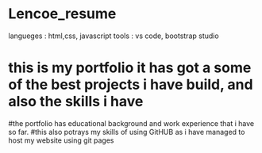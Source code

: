 # Lencoe_resume
langueges : html,css, javascript
tools : vs code, bootstrap studio

# this is my portfolio it has got a some of the best projects i have build, and also the skills i have
#the portfolio has educational background and work experience that i have so far.
#this also potrays my skills of using GitHUB as i have managed to host my website using git pages
